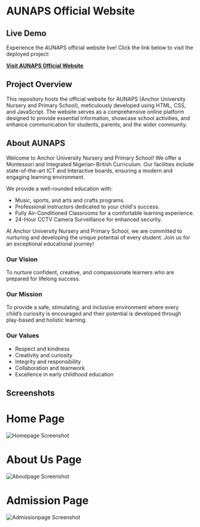 # AUNAPS Official Website

## Live Demo

Experience the AUNAPS official website live! Click the link below to visit the deployed project:

[**Visit AUNAPS Official Website**](https://robbyjhay.github.io/aunaps/index.html)

## Project Overview

This repository hosts the official website for AUNAPS (Anchor University Nursery and Primary School), meticulously developed using HTML, CSS, and JavaScript. The website serves as a comprehensive online platform designed to provide essential information, showcase school activities, and enhance communication for students, parents, and the wider community.

## About AUNAPS

Welcome to Anchor University Nursery and Primary School! We offer a Montessori and Integrated Nigerian-British Curriculum. Our facilities include state-of-the-art ICT and Interactive boards, ensuring a modern and engaging learning environment.

We provide a well-rounded education with:

* Music, sports, and arts and crafts programs.
* Professional instructors dedicated to your child's success.
* Fully Air-Conditioned Classrooms for a comfortable learning experience.
* 24-Hour CCTV Camera Surveillance for enhanced security.

At Anchor University Nursery and Primary School, we are committed to nurturing and developing the unique potential of every student. Join us for an exceptional educational journey!

### Our Vision

To nurture confident, creative, and compassionate learners who are prepared for lifelong success.

### Our Mission

To provide a safe, stimulating, and inclusive environment where every child’s curiosity is encouraged and their potential is developed through play-based and holistic learning.

### Our Values

* Respect and kindness
* Creativity and curiosity
* Integrity and responsibility
* Collaboration and teamwork
* Excellence in early childhood education

## Screenshots

# Home Page
![Homepage Screenshot](/images/screenshots/home.jpeg)

# About Us Page
![Aboutpage Screenshot](/images/screenshots/about.jpeg)

# Admission Page
![Admissionpage Screenshot](/images/screenshots/admission.jpeg)

